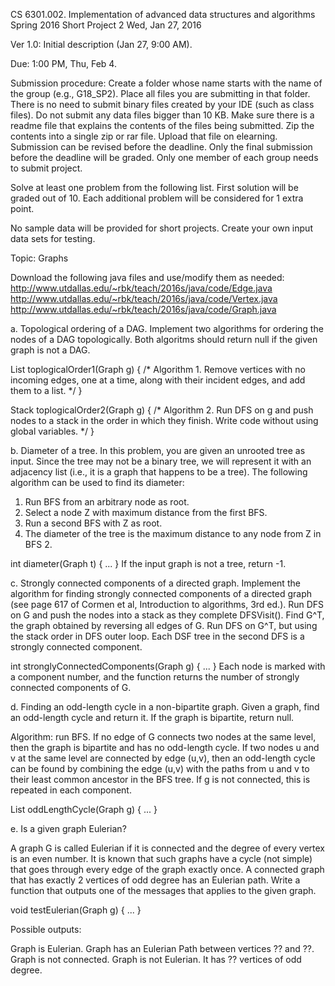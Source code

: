 
CS 6301.002.  Implementation of advanced data structures and algorithms
Spring 2016
Short Project 2
Wed, Jan 27, 2016

Ver 1.0: Initial description (Jan 27, 9:00 AM).

Due: 1:00 PM, Thu, Feb 4.

Submission procedure: 
Create a folder whose name starts with the name of the group (e.g.,
G18_SP2).  Place all files you are submitting in that folder.  There
is no need to submit binary files created by your IDE (such as class
files).  Do not submit any data files bigger than 10 KB.  Make sure
there is a readme file that explains the contents of the files being
submitted.  Zip the contents into a single zip or rar file.  Upload
that file on elearning.  Submission can be revised before the
deadline.  Only the final submission before the deadline will be
graded.  Only one member of each group needs to submit project.

Solve at least one problem from the following list.  First solution
will be graded out of 10.  Each additional problem will be considered
for 1 extra point.

No sample data will be provided for short projects.  Create your own
input data sets for testing.

Topic: Graphs

Download the following java files and use/modify them as needed:
http://www.utdallas.edu/~rbk/teach/2016s/java/code/Edge.java
http://www.utdallas.edu/~rbk/teach/2016s/java/code/Vertex.java
http://www.utdallas.edu/~rbk/teach/2016s/java/code/Graph.java


a. Topological ordering of a DAG.
   Implement two algorithms for ordering the nodes of a DAG topologically.
   Both algoritms should return null if the given graph is not a DAG.

   List<Vertex> toplogicalOrder1(Graph g) { 
      /* Algorithm 1. Remove vertices with no incoming edges, one at a
       time, along with their incident edges, and add them to a list.
       */
   }

   Stack<Vertex> toplogicalOrder2(Graph g) {
      /* Algorithm 2. Run DFS on g and push nodes to a stack in the
       order in which they finish.  Write code without using global variables.
       */
   }


b. Diameter of a tree.
   In this problem, you are given an unrooted tree as input.  Since
   the tree may not be a binary tree, we will represent it with an
   adjacency list (i.e., it is a graph that happens to be a tree).
   The following algorithm can be used to find its diameter:

   1. Run BFS from an arbitrary node as root.
   2. Select a node Z with maximum distance from the first BFS.
   3. Run a second BFS with Z as root.
   4. The diameter of the tree is the maximum distance to any node from Z in BFS 2.

   int diameter(Graph t) { ... }
   If the input graph is not a tree, return -1.


c. Strongly connected components of a directed graph.
   Implement the algorithm for finding strongly connected components of a
   directed graph (see page 617 of Cormen et al, Introduction to algorithms, 3rd ed.).
   Run DFS on G and push the nodes into a stack as they complete DFSVisit().
   Find G^T, the graph obtained by reversing all edges of G.
   Run DFS on G^T, but using the stack order in DFS outer loop.
   Each DSF tree in the second DFS is a strongly connected component.

   int stronglyConnectedComponents(Graph g) { ... }
   Each node is marked with a component number, and the function returns
   the number of strongly connected components of G.


d. Finding an odd-length cycle in a non-bipartite graph.
   Given a graph, find an odd-length cycle and return it.
   If the graph is bipartite, return null.

   Algorithm: run BFS.  If no edge of G connects two nodes at the same
   level, then the graph is bipartite and has no odd-length cycle.
   If two nodes u and v at the same level are connected by edge (u,v),
   then an odd-length cycle can be found by combining the edge (u,v)
   with the paths from u and v to their least common ancestor in the BFS tree.
   If g is not connected, this is repeated in each component.

   List<Vertex> oddLengthCycle(Graph g) { ... }


e. Is a given graph Eulerian?

   A graph G is called Eulerian if it is connected and the degree of
   every vertex is an even number.  It is known that such graphs have a
   cycle (not simple) that goes through every edge of the graph
   exactly once.  A connected graph that has exactly 2 vertices of odd
   degree has an Eulerian path.  Write a function that outputs one of
   the messages that applies to the given graph.

   void testEulerian(Graph g) { ... }

   Possible outputs:

   Graph is Eulerian.
   Graph has an Eulerian Path between vertices ?? and ??.
   Graph is not connected.
   Graph is not Eulerian.  It has ?? vertices of odd degree.
